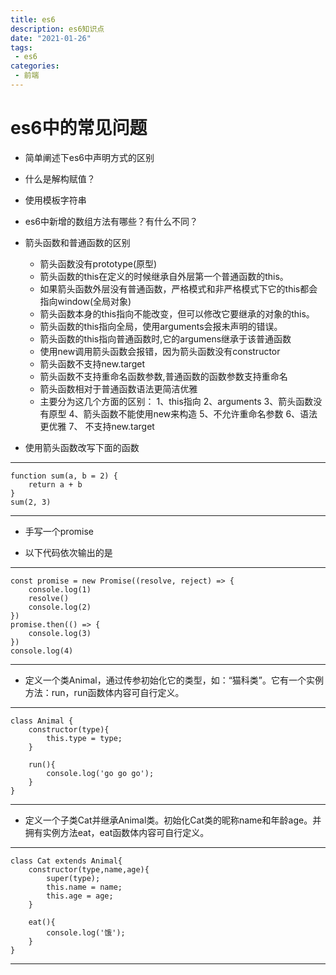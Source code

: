 ```yaml
---
title: es6
description: es6知识点
date: "2021-01-26"
tags:
 - es6
categories: 
 - 前端
---
```


# es6中的常见问题

+ 简单阐述下es6中声明方式的区别

+ 什么是解构赋值？

+ 使用模板字符串

+ es6中新增的数组方法有哪些？有什么不同？

+ 箭头函数和普通函数的区别
    - 箭头函数没有prototype(原型)
    - 箭头函数的this在定义的时候继承自外层第一个普通函数的this。
    - 如果箭头函数外层没有普通函数，严格模式和非严格模式下它的this都会指向window(全局对象)
    - 箭头函数本身的this指向不能改变，但可以修改它要继承的对象的this。
    - 箭头函数的this指向全局，使用arguments会报未声明的错误。
    - 箭头函数的this指向普通函数时,它的argumens继承于该普通函数
    - 使用new调用箭头函数会报错，因为箭头函数没有constructor
    - 箭头函数不支持new.target
    - 箭头函数不支持重命名函数参数,普通函数的函数参数支持重命名
    - 箭头函数相对于普通函数语法更简洁优雅
    - 主要分为这几个方面的区别： 1、this指向 2、arguments 3、箭头函数没有原型 4、箭头函数不能使用new来构造 5、不允许重命名参数 6、语法更优雅 7、 不支持new.target

+ 使用箭头函数改写下面的函数
---
    function sum(a, b = 2) {
        return a + b
    }
    sum(2, 3)
---

+ 手写一个promise

+ 以下代码依次输出的是
---
    const promise = new Promise((resolve, reject) => {
        console.log(1)
        resolve()
        console.log(2)
    })
    promise.then(() => {
        console.log(3)
    })
    console.log(4)
---

+ 定义一个类Animal，通过传参初始化它的类型，如：“猫科类”。它有一个实例方法：run，run函数体内容可自行定义。
---
    class Animal {    
        constructor(type){        
            this.type = type;
        }

        run(){
            console.log('go go go');
        }
    }
---

+ 定义一个子类Cat并继承Animal类。初始化Cat类的昵称name和年龄age。并拥有实例方法eat，eat函数体内容可自行定义。
---
    class Cat extends Animal{    
        constructor(type,name,age){        
            super(type);        
            this.name = name;        
            this.age = age;
        }
    
        eat(){
            console.log('饿');
        }
    }

---
